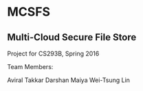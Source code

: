 # MCSFS
## Multi-Cloud Secure File Store

Project for CS293B, Spring 2016

Team Members:

Aviral Takkar
Darshan Maiya
Wei-Tsung Lin